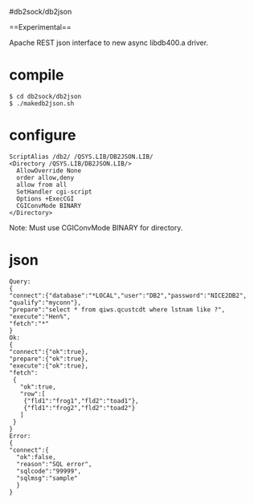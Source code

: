 #db2sock/db2json

==Experimental==

Apache REST json interface to new async libdb400.a driver. 

# compile

```
$ cd db2sock/db2json
$ ./makedb2json.sh
```

# configure

```
ScriptAlias /db2/ /QSYS.LIB/DB2JSON.LIB/
<Directory /QSYS.LIB/DB2JSON.LIB/>
  AllowOverride None
  order allow,deny
  allow from all
  SetHandler cgi-script
  Options +ExecCGI
  CGIConvMode BINARY
</Directory>
```

Note: Must use CGIConvMode BINARY for directory.


# json
```
Query:
{
"connect":{"database":"*LOCAL","user":"DB2","password":"NICE2DB2", "qualify":"myconn"},
"prepare":"select * from qiws.qcustcdt where lstnam like ?",
"execute":"Hen%",
"fetch":"*"
}
Ok:
{
"connect":{"ok":true},
"prepare":{"ok":true},
"execute":{"ok":true},
"fetch":
 {
   "ok":true,
   "row":[
    {"fld1":"frog1","fld2":"toad1"},
    {"fld1":"frog2","fld2":"toad2"}
   ]
 }
}
Error:
{
"connect":{
  "ok":false,
  "reason":"SQL error",
  "sqlcode":"99999",
  "sqlmsg":"sample"
  }
}
```


